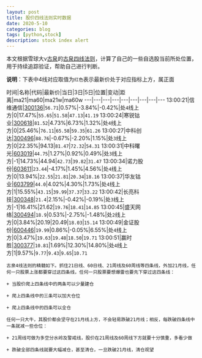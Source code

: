 ```yaml
---
layout: post
title: 股价四线法则实时数据
date: 2020-5-10
categories: blog
tags: [python,stock]
description: stock index alert
---
```



本文根据雪球大v[古泉](https://xueqiu.com/u/7148646888)的[古泉四线法则](https://xueqiu.com/7148646888/130498192)，计算了自己的一些自选股当前所处位置，用于持续追踪验证，帮助自己进行判断。

**说明**：下表中4线对应取值为`红色`表示最新价处于对应指标上方，属正面

时间|名称|代码|最新价|当日|3日|5日|位置|变动|距离|ma21|ma60|ma21w|ma60w
---|---|---|---|---|---|---|---|---
13:00:21|信维通信|[300136](https://xueqiu.com/S/SZ300136)|`56.71`|0.57%|-3.84%|-0.42%|处`4`线上方|0|17.47%|`55.65`|`51.58`|`47.13`|`41.19`
13:00:24|寒锐钴业|[300618](https://xueqiu.com/S/SZ300618)|`81.52`|4.73%|6.73%|1.32%|处`4`线上方|0|25.46%|`76.11`|`65.58`|`59.35`|`61.26`
13:00:27|中科创达|[300496](https://xueqiu.com/S/SZ300496)|`88.76`|-0.67%|-2.20%|1.15%|处`3`线上方|0|22.35%|94.13|`81.47`|`72.32`|`54.31`
13:00:31|中科曙光|[603019](https://xueqiu.com/S/SH603019)|`44.75`|1.27%|0.92%|0.49%|处`3`线上方|-1|14.73%|44.94|`42.73`|`39.82`|`31.47`
13:00:34|诺力股份|[603611](https://xueqiu.com/S/SH603611)|`23.44`|-4.17%|1.45%|4.56%|处`4`线上方|0|13.94%|`22.55`|`21.81`|`20.34`|`18.16`
13:00:37|华友钴业|[603799](https://xueqiu.com/S/SH603799)|`44.0`|4.02%|4.30%|1.73%|处`4`线上方|1|15.55%|`43.15`|`39.99`|`37.37`|`33.22`
13:00:42|长亮科技|[300348](https://xueqiu.com/S/SZ300348)|`21.4`|2.15%|-0.42%|-0.19%|处`3`线上方|-1|16.41%|21.62|`19.76`|`18.41`|`14.85`
13:00:45|盛天网络|[300494](https://xueqiu.com/S/SZ300494)|`18.9`|0.53%|-2.75%|-1.48%|处`2`线上方|0|3.84%|20.19|20.49|`18.03`|`15.14`
13:00:49|金证股份|[600446](https://xueqiu.com/S/SH600446)|`19.99`|0.86%|-0.05%|6.55%|处`4`线上方|0|3.47%|`19.63`|`19.48`|`18.50`|`19.71`
13:00:51|赢时胜|[300377](https://xueqiu.com/S/SZ300377)|`10.81`|1.69%|12.30%|14.80%|处`4`线上方|1|9.57%|`9.77`|`9.43`|`9.65`|`10.71`

```
古泉4线法则的精髓如下。抓住21日线、60日线、21周线及60周线等四条线，外加21月线，任何一只股票上涨都要穿过这四条线，任何一只股票要想爆雷也要先下穿过这四条线：

+ 当股价爬上四条线中的两条可以少量建仓

+ 爬上四条线中的三条可以加大仓位

+ 爬上四条线中的四条可以全仓

任何一只大牛，其股价都会坚守在21月线上方，不会轻易跌破21月线；相反，每跌破四条线中一条就减一些仓位：

+ 21周线可做为多空分水岭及警戒线，股价在21周线及60周线下方就要十分慎重，多看少做

+ 跌破全部四条线就要大幅减仓，甚至清仓，一旦跌破21月线，清仓观望
```